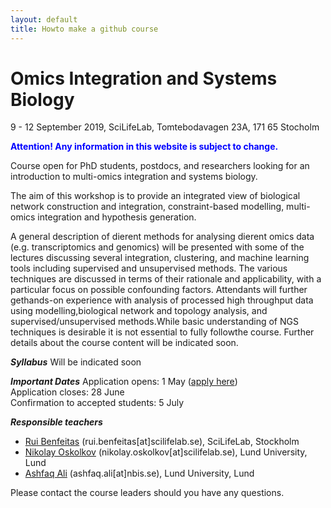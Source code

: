 ```yaml
---
layout: default
title: Howto make a github course
---
```


# Omics Integration and Systems Biology
9 - 12 September 2019, SciLifeLab, Tomtebodavagen 23A, 171 65 Stocholm

**<span style="color:blue">Attention! Any information in this website is subject to change.</span>**

Course open for PhD students, postdocs, and researchers looking for an introduction to multi-omics integration and systems biology.

The aim of this workshop is to provide an integrated view of biological network construction and integration, constraint-based modelling, multi-omics integration and hypothesis generation. 

A general description of dierent methods for analysing dierent omics data (e.g. transcriptomics and genomics) will be presented with some of the lectures discussing several integration, clustering, and machine learning tools including supervised and unsupervised methods. 
The various techniques are discussed in terms of their rationale and applicability, with a particular focus on possible confounding factors. Attendants will further gethands-on experience with analysis of processed high throughput data using modelling,biological network and topology analysis, and supervised/unsupervised methods.While basic understanding of NGS techniques is desirable it is not essential to fully followthe course. Further details about the course content will be indicated soon. 

***Syllabus***
Will be indicated soon

***Important Dates***
Application opens: 1 May  ([apply here](https://forms.gle/FQCF7FSiyUeP8MjX8))  
Application closes: 28 June  
Confirmation to accepted students: 5 July  


***Responsible teachers***
- [Rui Benfeitas](https://nbis.se/about/staff/rui-benfeitas) (rui.benfeitas[at]scilifelab.se), SciLifeLab, Stockholm
- [Nikolay Oskolkov](https://nbis.se/about/staff/nikolay-oskolkov) (nikolay.oskolkov[at]scilifelab.se), Lund University, Lund
- [Ashfaq Ali](https://nbis.se/about/staff/ashfaq-ali/) (ashfaq.ali[at]nbis.se), Lund University, Lund

Please contact the course leaders should you have any questions.